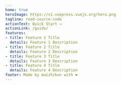 ```yaml
---
home: true
heroImage: https://v1.vuepress.vuejs.org/hero.png
tagline: read-source-code
actionText: Quick Start →
actionLink: /guide/
features:
- title: Feature 1 Title
  details: Feature 1 Description
- title: Feature 2 Title
  details: Feature 2 Description
- title: Feature 3 Title
  details: Feature 3 Description
- title: Feature 4 Title
  details: Feature 4 Description
footer: Made by maizhikun with ❤️
---
```

